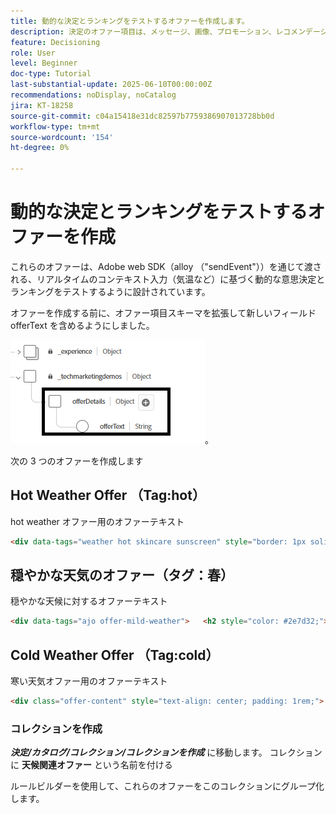 ```yaml
---
title: 動的な決定とランキングをテストするオファーを作成します。
description: 決定のオファー項目は、メッセージ、画像、プロモーション、レコメンデーションなど、パーソナライズされたコンテンツの単一の部分を表し、定義されたルールと条件に基づいてユーザーに配信できます。
feature: Decisioning
role: User
level: Beginner
doc-type: Tutorial
last-substantial-update: 2025-06-10T00:00:00Z
recommendations: noDisplay, noCatalog
jira: KT-18258
source-git-commit: c04a15418e31dc82597b7759386907013728bb0d
workflow-type: tm+mt
source-wordcount: '154'
ht-degree: 0%

---
```



# 動的な決定とランキングをテストするオファーを作成

これらのオファーは、Adobe web SDK（alloy （&quot;sendEvent&quot;））を通じて渡される、リアルタイムのコンテキスト入力（気温など）に基づく動的な意思決定とランキングをテストするように設計されています。

オファーを作成する前に、オファー項目スキーマを拡張して新しいフィールド offerText を含めるようにしました。

![offer-schema](assets/offer-schema.png)。

次の 3 つのオファーを作成します


## Hot Weather Offer （Tag:hot）

hot weather オファー用のオファーテキスト

```html
<div data-tags="weather hot skincare sunscreen" style="border: 1px solid #e0e0e0; padding: 1.5rem; border-radius: 10px; background-color: #fff3e0;">   <h2 style="color: #e65100;">Protect Your Skin This Summer</h2>   <p>High temperatures mean high UV risk. Get <strong>20% off</strong> our dermatologist-recommended sunscreens and skin protection kits.</p>   <p>Offer valid this week only for areas with temperatures over 90°F.</p>   <a href="#" style="display:inline-block; margin-top:1rem; padding:0.75rem 1.5rem; background:#e65100; color:white; border-radius:5px; text-decoration:none;">Shop Sunscreen</a> </div>
```


## 穏やかな天気のオファー（タグ：春）

穏やかな天候に対するオファーテキスト

```html
<div data-tags="ajo offer-mild-weather">   <h2 style="color: #2e7d32;">🌤️ Enjoy the Outdoors — Gear Up Now!</h2>   <p style="font-size: 1.1rem;">Perfect weather to be outside! Check out our selection of <strong>picnic sets, walking shoes, and fitness accessories</strong> for your next outdoor adventure.</p>   <p style="font-size: 1.1rem;">Get <strong>free shipping</strong> on all outdoor gear this week.</p>   <a href="#" style="display:inline-block;padding:0.75rem 1.5rem;background:#2e7d32;color:white;border-radius:6px;text-decoration:none;margin-top:1rem;">Explore Outdoor Picks</a> </div>
```

## Cold Weather Offer （Tag:cold）

寒い天気オファー用のオファーテキスト

```html
<div class="offer-content" style="text-align: center; padding: 1rem;">   <img src="https://raw.githubusercontent.com/gbedekar489/gbedekar489.github.io/main/weather/pexels-romanp-16170.jpg"         alt="Winter clothing"         style="width: 100%; max-width: 400px; border-radius: 12px; margin-bottom: 1rem;">   <h2>Cold Weather, Hot Deals 🧤</h2>   <p>Stay warm in style with our exclusive <strong>25% off</strong> winter outerwear. From puffer jackets to wool scarves, find the perfect layers to beat the chill.</p>   <p><strong>Use code:</strong> <code>WINTER25</code> at checkout</p>   <p><em>Limited time offer. While supplies last.</em></p> </div>
```

### コレクションを作成

**_決定/カタログ/コレクション/コレクションを作成_** に移動します。
コレクションに **天候関連オファー** という名前を付ける

ルールビルダーを使用して、これらのオファーをこのコレクションにグループ化します。

